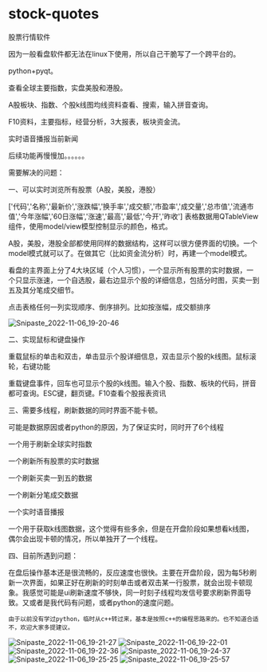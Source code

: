 # stock-quotes
股票行情软件

因为一般看盘软件都无法在linux下使用，所以自己干脆写了一个跨平台的。

python+pyqt。

查看全球主要指数，实盘美股和港股。

A股板块、指数、个股k线图均线资料查看、搜索，输入拼音查询。

F10资料，主要指标，经营分析，3大报表，板块资金流。

实时语音播报当前新闻

后续功能再慢慢加。。。。。。

需要解决的问题：

一、可以实时浏览所有股票（A股，美股，港股）

['代码','名称','最新价','涨跌幅','换手率','成交额','市盈率','成交量','总市值','流通市值','今年涨幅','60日涨幅','涨速','最高','最低','今开','昨收']
表格数据用QTableView组件，使用model/view模型控制显示的颜色，格式。

A股，美股，港股全部都使用同样的数据结构，这样可以很方便界面的切换。一个model模式就可以了。在做其它（比如资金流分析）时，再建一个model模式。

看盘的主界面上分了4大块区域（个人习惯），一个显示所有股票的实时数据，一个只显示涨速，一个自选股，最右边显示个股的详细信息，包括分时图，买卖一到五及其分笔成交细节。

点击表格任何一列实现顺序、倒序排列。比如按涨幅，成交额排序

![Snipaste_2022-11-06_19-20-46](https://user-images.githubusercontent.com/29307274/200167923-75be3496-439d-48f6-8e2b-42c7edffc02f.jpg)

二、实现鼠标和键盘操作

重载鼠标的单击和双击，单击显示个股详细信息，双击显示个股的k线图。鼠标滚轮，右键功能

重载键盘事件，回车也可显示个股的k线图。输入个股、指数、板块的代码，拼音都可查询。ESC键，翻页键。F10查看个股报表资讯

三、需要多线程，刷新数据的同时界面不能卡顿。

可能是数据原因或者python的原因，为了保证实时，同时开了6个线程

一个用于刷新全球实时指数

一个刷新所有股票的实时数据

一个刷新买卖一到五的数据

一个刷新分笔成交数据

一个实时语音播报

一个用于获取k线图数据，这个觉得有些多余，但是在开盘阶段如果想看k线图，偶尔会出现卡顿的情况，所以单独开了一个线程。

四、目前所遇到问题：

在盘后操作基本还是很流畅的，反应速度也很快。主要在开盘阶段，因为每5秒刷新一次界面，如果正好在刷新的时刻单击或者双击某一行股票，就会出现卡顿现象。我感觉可能是ui刷新速度不够快，同一时刻子线程均发信号要求刷新界面导致。又或者是我代码有问题，或者python的速度问题。

    由于以前没有学过python，临时从c++转过来，基本是按照c++的编程思路来的。也不知道合适不，欢迎大家多提建议。
    
![Snipaste_2022-11-06_19-21-27](https://user-images.githubusercontent.com/29307274/200167939-b4401eac-f204-4335-bc96-82d1f71e4251.jpg)
![Snipaste_2022-11-06_19-22-01](https://user-images.githubusercontent.com/29307274/200167941-64237622-e2e6-46e1-a52c-1fd7183637cf.jpg)
![Snipaste_2022-11-06_19-22-36](https://user-images.githubusercontent.com/29307274/200167942-01991042-fa3d-43b6-8f2a-eec6aca27c92.jpg)
![Snipaste_2022-11-06_19-24-37](https://user-images.githubusercontent.com/29307274/200167943-a318c9cd-16b0-47c1-b1d6-02b601d595a0.jpg)
![Snipaste_2022-11-06_19-25-25](https://user-images.githubusercontent.com/29307274/200167945-a9750d43-b587-4a5e-81db-6fa194930a1f.jpg)
![Snipaste_2022-11-06_19-25-57](https://user-images.githubusercontent.com/29307274/200167946-8cfeccf3-7a48-4cde-98b8-2baf4644a9e2.jpg)
